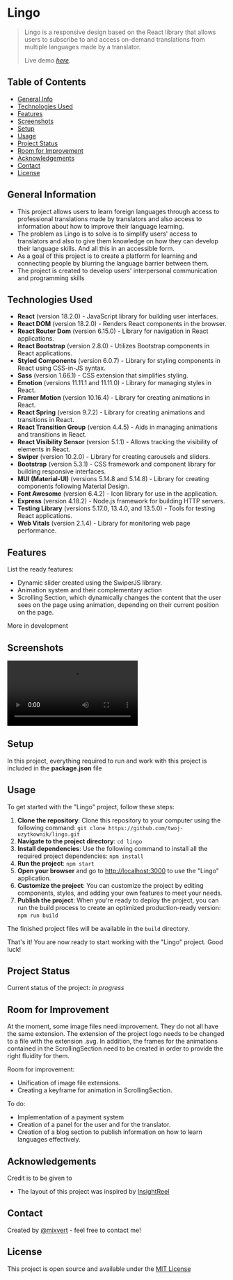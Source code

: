 # Lingo
> Lingo is a responsive design based on the React library that allows users to subscribe to and access on-demand translations from multiple languages made by a translator.
>
> Live demo [_here_](https://www.example.com).

## Table of Contents
* [General Info](#general-information)
* [Technologies Used](#technologies-used)
* [Features](#features)
* [Screenshots](#screenshots)
* [Setup](#setup)
* [Usage](#usage)
* [Project Status](#project-status)
* [Room for Improvement](#room-for-improvement)
* [Acknowledgements](#acknowledgements)
* [Contact](#contact)
* [License](#license)


## General Information
- This project allows users to learn foreign languages through access to professional translations made by translators and also access to information about how to improve their language learning.
- The problem as Lingo is to solve is to simplify users' access to translators and also to give them knowledge on how they can develop their language skills. And all this in an accessible form.
- As a goal of this project is to create a platform for learning and connecting people by blurring the language barrier between them.
- The project is created to develop users' interpersonal communication and programming skills

## Technologies Used
- **React** (version 18.2.0) - JavaScript library for building user interfaces.
- **React DOM** (version 18.2.0) - Renders React components in the browser.
- **React Router Dom** (version 6.15.0) - Library for navigation in React applications.
- **React Bootstrap** (version 2.8.0) - Utilizes Bootstrap components in React applications.
- **Styled Components** (version 6.0.7) - Library for styling components in React using CSS-in-JS syntax.
- **Sass** (version 1.66.1) - CSS extension that simplifies styling.
- **Emotion** (versions 11.11.1 and 11.11.0) - Library for managing styles in React.
- **Framer Motion** (version 10.16.4) - Library for creating animations in React.
- **React Spring** (version 9.7.2) - Library for creating animations and transitions in React.
- **React Transition Group** (version 4.4.5) - Aids in managing animations and transitions in React.
- **React Visibility Sensor** (version 5.1.1) - Allows tracking the visibility of elements in React.
- **Swiper** (version 10.2.0) - Library for creating carousels and sliders.
- **Bootstrap** (version 5.3.1) - CSS framework and component library for building responsive interfaces.
- **MUI (Material-UI)** (versions 5.14.8 and 5.14.8) - Library for creating components following Material Design.
- **Font Awesome** (version 6.4.2) - Icon library for use in the application.
- **Express** (version 4.18.2) - Node.js framework for building HTTP servers.
- **Testing Library** (versions 5.17.0, 13.4.0, and 13.5.0) - Tools for testing React applications.
- **Web Vitals** (version 2.1.4) - Library for monitoring web page performance.



## Features
List the ready features:
- Dynamic slider created using the SwiperJS library.
- Animation system and their complementary action
- Scrolling Section, which dynamically changes the content that the user sees on the page using animation, depending on their current position on the page.

More in development


## Screenshots
![Lingo](./public/lingo.mov)


## Setup
In this project, everything required to run and work with this project is included in the **package.json** file

## Usage
To get started with the "Lingo" project, follow these steps:

1. **Clone the repository**: Clone this repository to your computer using the following command:
`git clone https://github.com/twoj-uzytkownik/lingo.git`
2. **Navigate to the project directory**:
`cd lingo`
3. **Install dependencies**: Use the following command to install all the required project dependencies:
`npm install`
4. **Run the project**:
`npm start`
5. **Open your browser** and go to [http://localhost:3000](http://localhost:3000) to use the "Lingo" application.
6. **Customize the project**: You can customize the project by editing components, styles, and adding your own features to meet your needs.
7. **Publish the project**: When you're ready to deploy the project, you can run the build process to create an optimized production-ready version: `npm run build`


The finished project files will be available in the `build` directory.

That's it! You are now ready to start working with the "Lingo" project. Good luck!



## Project Status
Current status of the project: _in progress_



## Room for Improvement
At the moment, some image files need improvement. They do not all have the same extension. The extension of the project logo needs to be changed to a file with the extension .svg. In addition, the frames for the animations contained in the ScrollingSection need to be created in order to provide the right fluidity for them.

Room for improvement:
- Unification of image file extensions.
- Creating a keyframe for animation in ScrollingSection.

To do:
- Implementation of a payment system
- Creation of a panel for the user and for the translator.
- Creation of a blog section to publish information on how to learn languages effectively.


## Acknowledgements
Credit is to be given to
- The layout of this project was inspired by [InsightReel](https://www.insightreel.co)


## Contact
Created by [@mixvert](https://github.com/mixvert) - feel free to contact me!


## License
This project is open source and available under the
[MIT License](https://choosealicense.com/licenses/mit/) 